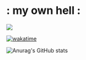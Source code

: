 # : my own hell :

![](https://komarev.com/ghpvc/?username=MerlinDEVILLARD&color=blueviolet&style=flat-square)

[![wakatime](https://wakatime.com/badge/user/398e94ea-4eea-4980-b103-6bac18614f74.svg)](https://wakatime.com/@398e94ea-4eea-4980-b103-6bac18614f74)

![Anurag's GitHub stats](https://github-readme-stats.vercel.app/api?username=MerlinDEVILLARD&show_icons=true&theme=radical)

